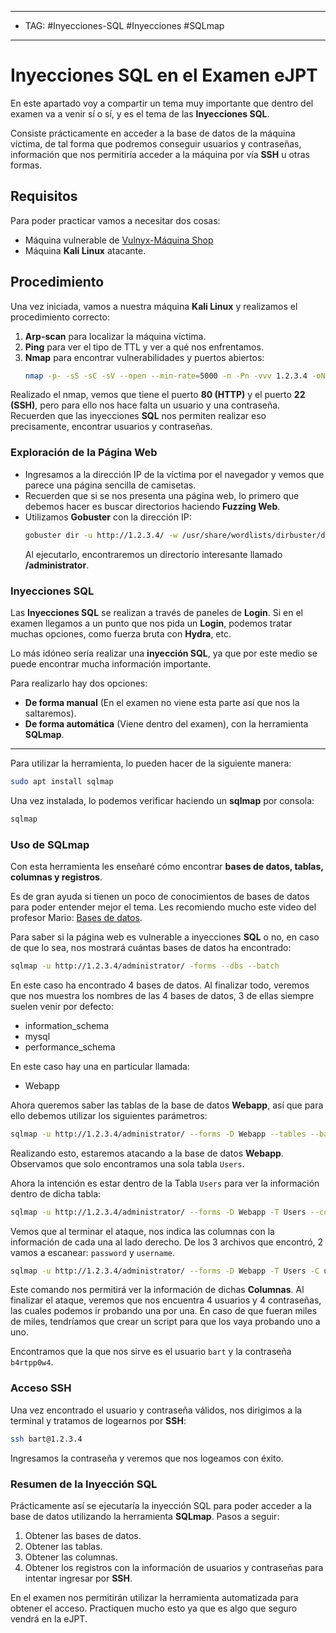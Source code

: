 
---
- TAG: #Inyecciones-SQL #Inyecciones #SQLmap
---
# Inyecciones SQL en el Examen eJPT

En este apartado voy a compartir un tema muy importante que dentro del examen va a venir sí o sí, y es el tema de las **Inyecciones SQL**.

Consiste prácticamente en acceder a la base de datos de la máquina víctima, de tal forma que podremos conseguir usuarios y contraseñas, información que nos permitiría acceder a la máquina por vía **SSH** u otras formas.

## Requisitos

Para poder practicar vamos a necesitar dos cosas:
- Máquina vulnerable de [Vulnyx-Máquina Shop](https://vulnyx.com/#shop)
- Máquina **Kali Linux** atacante.

## Procedimiento

Una vez iniciada, vamos a nuestra máquina **Kali Linux** y realizamos el procedimiento correcto:

1. **Arp-scan** para localizar la máquina víctima.
2. **Ping** para ver el tipo de TTL y ver a qué nos enfrentamos.
3. **Nmap** para encontrar vulnerabilidades y puertos abiertos:
   ```bash
   nmap -p- -sS -sC -sV --open --min-rate=5000 -n -Pn -vvv 1.2.3.4 -oN escaneo
   ```

Realizado el nmap, vemos que tiene el puerto **80 (HTTP)** y el puerto **22 (SSH)**, pero para ello nos hace falta un usuario y una contraseña. Recuerden que las inyecciones **SQL** nos permiten realizar eso precisamente, encontrar usuarios y contraseñas.

### Exploración de la Página Web

- Ingresamos a la dirección IP de la víctima por el navegador y vemos que parece una página sencilla de camisetas.
- Recuerden que si se nos presenta una página web, lo primero que debemos hacer es buscar directorios haciendo **Fuzzing Web**.
- Utilizamos **Gobuster** con la dirección IP:
   ```bash
   gobuster dir -u http://1.2.3.4/ -w /usr/share/wordlists/dirbuster/directory-list-lowercase-2.3-medium.txt
   ```
  Al ejecutarlo, encontraremos un directorio interesante llamado **/administrator**.

### Inyecciones SQL

Las **Inyecciones SQL** se realizan a través de paneles de **Login**. Si en el examen llegamos a un punto que nos pida un **Login**, podemos tratar muchas opciones, como fuerza bruta con **Hydra**, etc.

Lo más idóneo sería realizar una **inyección SQL**, ya que por este medio se puede encontrar mucha información importante.

Para realizarlo hay dos opciones:
- **De forma manual** (En el examen no viene esta parte así que nos la saltaremos).
- **De forma automática** (Viene dentro del examen), con la herramienta **SQLmap**.

---

Para utilizar la herramienta, lo pueden hacer de la siguiente manera:

```bash
sudo apt install sqlmap
```

Una vez instalada, lo podemos verificar haciendo un **sqlmap** por consola:

```bash
sqlmap
```

### Uso de SQLmap

Con esta herramienta les enseñaré cómo encontrar **bases de datos, tablas, columnas y registros**.

Es de gran ayuda si tienen un poco de conocimientos de bases de datos para poder entender mejor el tema. Les recomiendo mucho este video del profesor Mario: [Bases de datos](https://www.youtube.com/watch?v=FbGG_cyLUAc&ab_channel=ElPing%C3%BCinodeMario).

Para saber si la página web es vulnerable a inyecciones **SQL** o no, en caso de que lo sea, nos mostrará cuántas bases de datos ha encontrado:

```bash
sqlmap -u http://1.2.3.4/administrator/ -forms --dbs --batch
```

En este caso ha encontrado 4 bases de datos. Al finalizar todo, veremos que nos muestra los nombres de las 4 bases de datos, 3 de ellas siempre suelen venir por defecto:
- information_schema
- mysql
- performance_schema

En este caso hay una en particular llamada:
- Webapp

Ahora queremos saber las tablas de la base de datos **Webapp**, así que para ello debemos utilizar los siguientes parámetros:

```bash
sqlmap -u http://1.2.3.4/administrator/ --forms -D Webapp --tables --batch
```

Realizando esto, estaremos atacando a la base de datos **Webapp**. Observamos que solo encontramos una sola tabla `Users`.

Ahora la intención es estar dentro de la Tabla `Users` para ver la información dentro de dicha tabla:

```bash
sqlmap -u http://1.2.3.4/administrator/ --forms -D Webapp -T Users --columns --batch
```

Vemos que al terminar el ataque, nos indica las columnas con la información de cada una al lado derecho. De los 3 archivos que encontró, 2 vamos a escanear: `password` y `username`.

```bash
sqlmap -u http://1.2.3.4/administrator/ --forms -D Webapp -T Users -C username,password --dump --batch
```

Este comando nos permitirá ver la información de dichas **Columnas**. Al finalizar el ataque, veremos que nos encuentra 4 usuarios y 4 contraseñas, las cuales podemos ir probando una por una. En caso de que fueran miles de miles, tendríamos que crear un script para que los vaya probando uno a uno.

Encontramos que la que nos sirve es el usuario `bart` y la contraseña `b4rtpp0w4`.

### Acceso SSH

Una vez encontrado el usuario y contraseña válidos, nos dirigimos a la terminal y tratamos de logearnos por **SSH**:

```bash
ssh bart@1.2.3.4
```

Ingresamos la contraseña y veremos que nos logeamos con éxito.

### Resumen de la Inyección SQL

Prácticamente así se ejecutaría la inyección SQL para poder acceder a la base de datos utilizando la herramienta **SQLmap**. Pasos a seguir:
1. Obtener las bases de datos.
2. Obtener las tablas.
3. Obtener las columnas.
4. Obtener los registros con la información de usuarios y contraseñas para intentar ingresar por **SSH**.

En el examen nos permitirán utilizar la herramienta automatizada para obtener el acceso. Practiquen mucho esto ya que es algo que seguro vendrá en la eJPT.